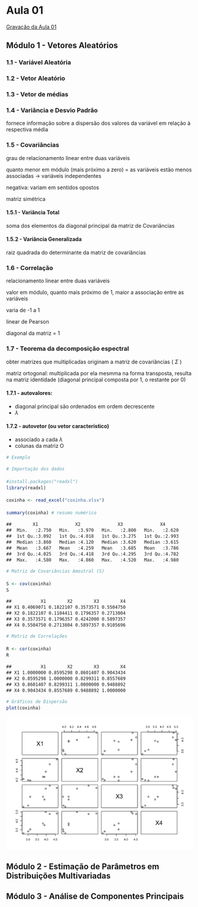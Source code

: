 Aula 01
================

[Gravação da Aula
01](https://drive.google.com/file/d/1_ilykBsFdumWUR0nIw4zkF5dInzUDbVI/view?usp=drivesdk)

## Módulo 1 - Vetores Aleatórios

### 1.1 - Variável Aleatória

### 1.2 - Vetor Aleatório

### 1.3 - Vetor de médias

### 1.4 - Variância e Desvio Padrão

fornece informação sobre a dispersão dos valores da variável em relação
à respectiva média

### 1.5 - Covariâncias

grau de relacionamento linear entre duas variáveis

quanto menor em módulo (mais próximo a zero) = as variáveis estão menos
associadas -\> variáveis independentes

negativa: variam em sentidos opostos

matriz simétrica

#### 1.5.1 - Variância Total

soma dos elementos da diagonal principal da matriz de Covariâncias

#### 1.5.2 - Variância Generalizada

raiz quadrada do determinante da matriz de covariâncias

### 1.6 - Correlação

relacionamento linear entre duas variáveis

valor em módulo, quanto mais próximo de 1, maior a associação entre as
variáveis

varia de -1 a 1

linear de Pearson

diagonal da matriz = 1

### 1.7 - Teorema da decomposição espectral

obter matrizes que multiplicadas originam a matriz de covariâncias (
$\Sigma$ )

matriz ortogonal: multiplicada por ela mesmma na forma transposta,
resulta na matriz identidade (diagonal principal composta por 1, o
restante por 0)

#### 1.7.1 - autovalores:

- diagonal principal são ordenados em ordem decrescente
- $\lambda$

#### 1.7.2 - autovetor (ou vetor característico)

- associado a cada $\lambda$
- colunas da matriz O

``` r
# Exemplo
```

``` r
# Importação dos dados

#install.packages("readxl")
library(readxl)

coxinha <- read_excel("coxinha.xlsx")

summary(coxinha) # resumo numérico
```

    ##        X1              X2              X3              X4       
    ##  Min.   :2.750   Min.   :3.970   Min.   :2.800   Min.   :2.620  
    ##  1st Qu.:3.092   1st Qu.:4.018   1st Qu.:3.275   1st Qu.:2.993  
    ##  Median :3.860   Median :4.120   Median :3.620   Median :3.615  
    ##  Mean   :3.667   Mean   :4.259   Mean   :3.685   Mean   :3.786  
    ##  3rd Qu.:4.025   3rd Qu.:4.418   3rd Qu.:4.295   3rd Qu.:4.782  
    ##  Max.   :4.580   Max.   :4.860   Max.   :4.520   Max.   :4.980

``` r
# Matriz de Covariâncias Amostral (S)

S <- cov(coxinha)
S
```

    ##           X1        X2        X3        X4
    ## X1 0.4069071 0.1822107 0.3573571 0.5504750
    ## X2 0.1822107 0.1104411 0.1796357 0.2713804
    ## X3 0.3573571 0.1796357 0.4242000 0.5897357
    ## X4 0.5504750 0.2713804 0.5897357 0.9105696

``` r
# Matriz de Correlações

R <- cor(coxinha)
R
```

    ##           X1        X2        X3        X4
    ## X1 1.0000000 0.8595298 0.8601407 0.9043434
    ## X2 0.8595298 1.0000000 0.8299311 0.8557689
    ## X3 0.8601407 0.8299311 1.0000000 0.9488892
    ## X4 0.9043434 0.8557689 0.9488892 1.0000000

``` r
# Gráficos de Dispersão
plot(coxinha)
```

![](Aula-01_files/figure-gfm/unnamed-chunk-5-1.png)<!-- -->

## Módulo 2 - Estimação de Parâmetros em Distribuições Multivariadas

## Módulo 3 - Análise de Componentes Principais
